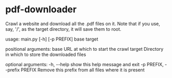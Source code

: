 pdf-downloader
==============

Crawl a website and download all the .pdf files on it. Note that if you use, say, '/', as the target directory, it will save them to root.

usage: main.py [-h] [-p PREFIX] base target

positional arguments:
  base                  URL at which to start the crawl
  target                Directory in which to store the downloaded files

optional arguments:
  -h, --help            show this help message and exit
  -p PREFIX, --prefix PREFIX
                        Remove this prefix from all files where it is present
